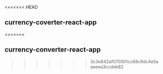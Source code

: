 <<<<<<< HEAD
## currency-coverter-react-app
=======
## currency-converter-react-app
>>>>>>> 3c3e842af070501cc68c9dc4e5aaeeea3ccdde82
